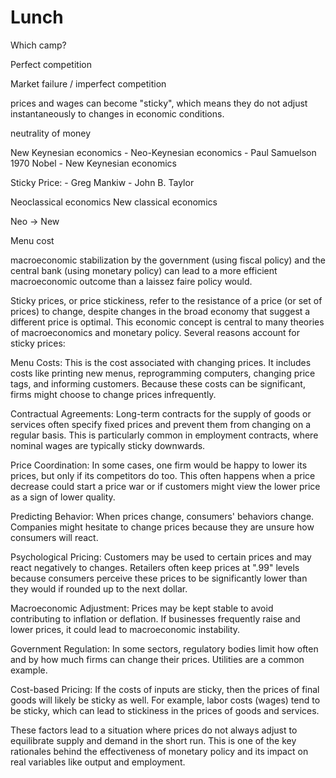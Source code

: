 # Lunch

Which camp?

Perfect competition

Market failure / imperfect competition

prices and wages can become "sticky", which means they do not adjust instantaneously to changes in economic conditions.

neutrality of money

New Keynesian economics
    - Neo-Keynesian economics
        - Paul Samuelson 1970 Nobel
    - New Keynesian economics

Sticky Price:
    - Greg Mankiw
    - John B. Taylor

Neoclassical economics
New classical economics

Neo -> New

Menu cost

macroeconomic stabilization by the government (using fiscal policy) and the central bank (using monetary policy) can lead to a more efficient macroeconomic outcome than a laissez faire policy would.

Sticky prices, or price stickiness, refer to the resistance of a price (or set of prices) to change, despite changes in the broad economy that suggest a different price is optimal. This economic concept is central to many theories of macroeconomics and monetary policy. Several reasons account for sticky prices:

Menu Costs: This is the cost associated with changing prices. It includes costs like printing new menus, reprogramming computers, changing price tags, and informing customers. Because these costs can be significant, firms might choose to change prices infrequently.

Contractual Agreements: Long-term contracts for the supply of goods or services often specify fixed prices and prevent them from changing on a regular basis. This is particularly common in employment contracts, where nominal wages are typically sticky downwards.

Price Coordination: In some cases, one firm would be happy to lower its prices, but only if its competitors do too. This often happens when a price decrease could start a price war or if customers might view the lower price as a sign of lower quality.

Predicting Behavior: When prices change, consumers' behaviors change. Companies might hesitate to change prices because they are unsure how consumers will react.

Psychological Pricing: Customers may be used to certain prices and may react negatively to changes. Retailers often keep prices at ".99" levels because consumers perceive these prices to be significantly lower than they would if rounded up to the next dollar.

Macroeconomic Adjustment: Prices may be kept stable to avoid contributing to inflation or deflation. If businesses frequently raise and lower prices, it could lead to macroeconomic instability.

Government Regulation: In some sectors, regulatory bodies limit how often and by how much firms can change their prices. Utilities are a common example.

Cost-based Pricing: If the costs of inputs are sticky, then the prices of final goods will likely be sticky as well. For example, labor costs (wages) tend to be sticky, which can lead to stickiness in the prices of goods and services.

These factors lead to a situation where prices do not always adjust to equilibrate supply and demand in the short run. This is one of the key rationales behind the effectiveness of monetary policy and its impact on real variables like output and employment.
